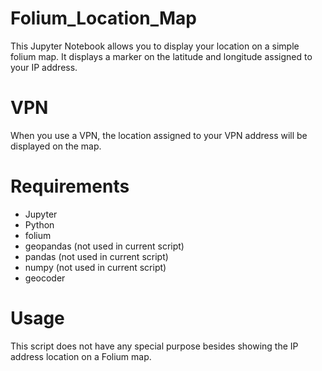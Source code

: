 # Folium_Location_Map

This Jupyter Notebook allows you to display your location on a simple folium map. It displays a marker on the latitude and longitude assigned to your IP address.


# VPN

When you use a VPN, the location assigned to your VPN address will be displayed on the map.


# Requirements

- Jupyter
- Python
- folium
- geopandas (not used in current script)
- pandas (not used in current script)
- numpy (not used in current script)
- geocoder

# Usage

This script does not have any special purpose besides showing the IP address location on a Folium map.

